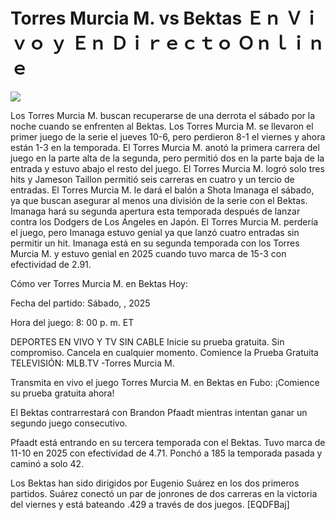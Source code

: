 # Torres Murcia M. vs Bektas Ｅｎ Ｖｉｖｏ ｙ Ｅｎ Ｄｉｒｅｃｔｏ Ｏｎｌｉｎｅ  
  
  
[![](https://i.imgur.com/qSNzIqt.png)](https://movie.rssnews.media/LULmrhmh.php)  
  
Los Torres Murcia M. buscan recuperarse de una derrota el sábado por la noche cuando se enfrenten al Bektas. Los Torres Murcia M. se llevaron el primer juego de la serie el jueves 10-6, pero perdieron 8-1 el viernes y ahora están 1-3 en la temporada. El Torres Murcia M. anotó la primera carrera del juego en la parte alta de la segunda, pero permitió dos en la parte baja de la entrada y estuvo abajo el resto del juego. El Torres Murcia M. logró solo tres hits y Jameson Taillon permitió seis carreras en cuatro y un tercio de entradas. El Torres Murcia M. le dará el balón a Shota Imanaga el sábado, ya que buscan asegurar al menos una división de la serie con el Bektas. Imanaga hará su segunda apertura esta temporada después de lanzar contra los Dodgers de Los Ángeles en Japón. El Torres Murcia M. perdería el juego, pero Imanaga estuvo genial ya que lanzó cuatro entradas sin permitir un hit. Imanaga está en su segunda temporada con los Torres Murcia M. y estuvo genial en 2025 cuando tuvo marca de 15-3 con efectividad de 2.91.

Cómo ver Torres Murcia M. en Bektas Hoy:

Fecha del partido: Sábado, , 2025

Hora del juego: 8: 00 p. m. ET

DEPORTES EN VIVO Y TV SIN CABLE
Inicie su prueba gratuita. Sin compromiso. Cancela en cualquier momento.
Comience la Prueba Gratuita
TELEVISIÓN: MLB.TV -Torres Murcia M.

Transmita en vivo el juego Torres Murcia M. en Bektas en Fubo: ¡Comience su prueba gratuita ahora! 

El Bektas contrarrestará con Brandon Pfaadt mientras intentan ganar un segundo juego consecutivo.

Pfaadt está entrando en su tercera temporada con el Bektas. Tuvo marca de 11-10 en 2025 con efectividad de 4.71. Ponchó a 185 la temporada pasada y caminó a solo 42.

Los Bektas han sido dirigidos por Eugenio Suárez en los dos primeros partidos. Suárez conectó un par de jonrones de dos carreras en la victoria del viernes y está bateando .429 a través de dos juegos. [EQDFBaj]